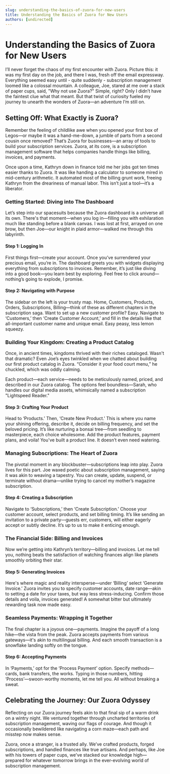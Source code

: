 ```yaml
---
slug: understanding-the-basics-of-zuora-for-new-users
title: Understanding the Basics of Zuora for New Users
authors: [undirected]
---
```



# Understanding the Basics of Zuora for New Users

I’ll never forget the chaos of my first encounter with Zuora. Picture this: it was my first day on the job, and there I was, fresh off the email expressway. Everything seemed easy until - quite suddenly - subscription management loomed like a colossal mountain. A colleague, Joe, stared at me over a stack of paper cups, said, "Why not use Zuora?" Simple, right? Only I didn’t have the faintest clue what that meant. But that twist of curiosity fueled my journey to unearth the wonders of Zuora—an adventure I’m still on. 

## Setting Off: What Exactly is Zuora?

Remember the feeling of childlike awe when you opened your first box of Legos—or maybe it was a hand-me-down, a jumble of parts from a second cousin once removed? That’s Zuora for businesses—an array of tools to build your subscription services. Zuora, at its core, is a subscription management software that helps companies handle things like billing, invoices, and payments. 

Once upon a time, Kathryn down in finance told me her jobs got ten times easier thanks to Zuora. It was like handing a calculator to someone mired in mid-century arithmetic. It automated most of the billing grunt work, freeing Kathryn from the dreariness of manual labor. This isn’t just a tool—it’s a liberator. 

### Getting Started: Diving into The Dashboard

Let’s step into our spacesuits because the Zuora dashboard is a universe all its own. There's that moment—when you log in—filling you with exhilaration much like standing before a blank canvas. I was lost at first, arrayed on one brow, but then Joe—our knight in plaid armor—walked me through this labyrinth.

#### Step 1: Logging In

First things first—create your account. Once you’ve surrendered your precious email, you’re in. The dashboard greets you with widgets displaying everything from subscriptions to invoices. Remember, it’s just like diving into a good book—you learn best by exploring. Feel free to click around—nothing’s going to explode, I promise. 

#### Step 2: Navigating with Purpose

The sidebar on the left is your trusty map. Home, Customers, Products, Orders, Subscriptions, Billing—think of these as different chapters in the subscription saga. Want to set up a new customer profile? Easy. Navigate to ‘Customers,’ then ‘Create Customer Account,’ and fill in the details like that all-important customer name and unique email. Easy peasy, less lemon squeezy. 

### Building Your Kingdom: Creating a Product Catalog

Once, in ancient times, kingdoms thrived with their riches cataloged. Wasn't that dramatic? Even Joe’s eyes twinkled when we chatted about building our first product catalog in Zuora. “Consider it your food court menu,” he chuckled, which was oddly calming.

Each product—each service—needs to be meticulously named, priced, and described in our Zuora catalog. The options feel boundless—Sarah, who handles our digital media assets, whimsically named a subscription "Lightspeed Reader."

#### Step 3: Crafting Your Product

Head to ‘Products.’ Then, ‘Create New Product.’ This is where you name your shining offering, describe it, decide on billing frequency, and set the beloved pricing. It’s like nurturing a bonsai tree—from seedling to masterpiece, each choice wholesome. Add the product features, payment plans, and voila! You've built a product line. It doesn’t even need watering. 

### Managing Subscriptions: The Heart of Zuora

The pivotal moment in any blockbuster—subscriptions leap into play. Zuora lives for this part. Joe waxed poetic about subscription management, saying it was akin to weaving a tapestry. You can create, update, suspend, or terminate without drama—unlike trying to cancel my mother’s magazine subscription.

#### Step 4: Creating a Subscription

Navigate to ‘Subscriptions,’ then ‘Create Subscription.’ Choose your customer account, select products, and set billing timing. It’s like sending an invitation to a private party—guests err, customers, will either eagerly accept or subtly decline. It’s up to us to make it enticing enough.

### The Financial Side: Billing and Invoices

Now we’re getting into Kathryn’s territory—billing and invoices. Let me tell you, nothing beats the satisfaction of watching finances align like planets smoothly orbiting their star. 

#### Step 5: Generating Invoices

Here's where magic and reality intersperse—under ‘Billing’ select ‘Generate Invoice.’ Zuora invites you to specify customer accounts, date range—akin to setting a date for your taxes, but way less stress-inducing. Confirm those details and voila, invoices generated! A somewhat bitter but ultimately rewarding task now made easy.

### Seamless Payments: Wrapping it Together

The final chapter is a joyous one—payments. Imagine the payoff of a long hike—the vista from the peak. Zuora accepts payments from various gateways—it's akin to multilingual billing. And each smooth transaction is a snowflake landing softly on the tongue.

#### Step 6: Accepting Payments

In ‘Payments,’ opt for the ‘Process Payment’ option. Specify methods—cards, bank transfers, the works. Typing in those numbers, hitting ‘Process’—swoon-worthy moments, let me tell you. All without breaking a sweat.

## Celebrating the Journey: Our Zuora Odyssey

Reflecting on our Zuora journey feels akin to that final sip of a warm drink on a wintry night. We ventured together through uncharted territories of subscription management, waving our flags of courage. And though it occasionally bewildered like navigating a corn maze—each path and misstep now makes sense.

Zuora, once a stranger, is a trusted ally. We’ve crafted products, forged subscriptions, and handled finances like true artisans. And perhaps, like Joe with his towers of paper cups, we've stacked our knowledge high—prepared for whatever tomorrow brings in the ever-evolving world of subscription management.